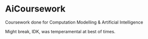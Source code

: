 # AiCoursework
Coursework done for Computation Modelling &amp; Artificial Intelligence

Might break, IDK, was temperamental at best of times.
